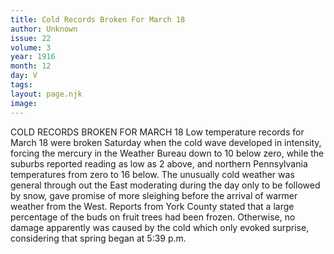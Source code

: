 ```yaml
---
title: Cold Records Broken For March 18
author: Unknown
issue: 22
volume: 3
year: 1916
month: 12
day: V
tags:
layout: page.njk
image:
---
```

COLD RECORDS BROKEN FOR MARCH 18       Low temperature records for March 18 were broken Saturday when the cold wave developed in intensity, forcing the mercury in the Weather Bureau down to 10 below zero, while the suburbs reported reading as low as 2 above, and northern Pennsylvania temperatures from zero to 16 below.       The unusually cold weather was general through out the East moderating during the day only to be followed by snow, gave promise of more sleighing before the arrival of warmer weather from the West. Reports from York County stated that a large percentage of the buds on fruit trees had been frozen. Otherwise, no damage apparently was caused by the cold which only evoked surprise, considering that spring began at 5:39 p.m. 




